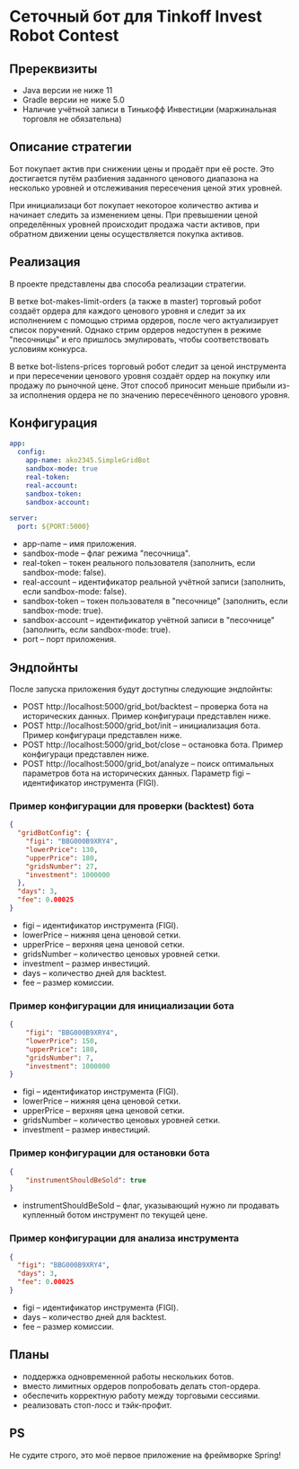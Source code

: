 # Сеточный бот для Tinkoff Invest Robot Contest 

## Пререквизиты
- Java версии не ниже 11
- Gradle версии не ниже 5.0
- Наличие учётной записи в Тинькофф Инвестиции (маржинальная торговля не обязательна)

## Описание стратегии
Бот покупает актив при снижении цены и продаёт при её росте. Это достигается путём разбиения заданного ценового 
диапазона на несколько уровней и отслеживания пересечения ценой этих уровней.

При инициализаци бот покупает некоторое количество актива и начинает следить за изменением цены. При превышении 
ценой определённых уровней происходит продажа части активов, при обратном движении цены осуществляется покупка 
активов.

## Реализация
В проекте представлены два способа реализации стратегии.

В ветке bot-makes-limit-orders (а также в master) торговый робот создаёт ордера для каждого ценового уровня и следит за их исполнением 
с помощью стрима ордеров, после чего актуализирует список поручений. Однако стрим ордеров недоступен в режиме 
"песочницы" и его пришлось эмулировать, чтобы соответствовать условиям конкурса.

В ветке bot-listens-prices торговый робот следит за ценой инструмента и при пересечении ценового уровня создаёт ордер 
на покупку или продажу по рыночной цене. Этот способ приносит меньше прибыли из-за исполнения ордера не по значению 
пересечённого ценового уровня.

## Конфигурация
```yaml
app:
  config:
    app-name: ako2345.SimpleGridBot
    sandbox-mode: true
    real-token:
    real-account:
    sandbox-token:
    sandbox-account:

server:
  port: ${PORT:5000}
```
- app-name – имя приложения.
- sandbox-mode – флаг режима "песочница".
- real-token – токен реального пользователя (заполнить, если sandbox-mode: false).
- real-account – идентификатор реальной учётной записи (заполнить, если sandbox-mode: false).
- sandbox-token – токен пользователя в "песочнице" (заполнить, если sandbox-mode: true).
- sandbox-account – идентификатор учётной записи в "песочнице" (заполнить, если sandbox-mode: true).
- port – порт приложения.

## Эндпойнты
После запуска приложения будут доступны следующие эндпойнты:
- POST http://localhost:5000/grid_bot/backtest – проверка бота на исторических данных. Пример конфигураци представлен 
ниже.
- POST http://localhost:5000/grid_bot/init – инициализация бота. Пример конфигураци представлен
  ниже.
- POST http://localhost:5000/grid_bot/close – остановка бота. Пример конфигураци представлен ниже.
- POST http://localhost:5000/grid_bot/analyze – поиск оптимальных параметров бота на исторических данных. Параметр figi
– идентификатор инструмента (FIGI).

### Пример конфигурации для проверки (backtest) бота
```json
{
  "gridBotConfig": {
    "figi": "BBG000B9XRY4",
    "lowerPrice": 130,
    "upperPrice": 180,
    "gridsNumber": 27,
    "investment": 1000000
  },
  "days": 3,
  "fee": 0.00025
}
```
- figi – идентификатор инструмента (FIGI).
- lowerPrice – нижняя цена ценовой сетки.
- upperPrice – верхняя цена ценовой сетки.
- gridsNumber – количество ценовых уровней сетки.
- investment – размер инвестиций.
- days – количество дней для backtest.
- fee – размер комиссии.

### Пример конфигурации для инициализации бота
```json
{                                                                      
    "figi": "BBG000B9XRY4",                                            
    "lowerPrice": 150,                                                 
    "upperPrice": 180,
    "gridsNumber": 7,
    "investment": 1000000
}
```
- figi – идентификатор инструмента (FIGI).
- lowerPrice – нижняя цена ценовой сетки.
- upperPrice – верхняя цена ценовой сетки.
- gridsNumber – количество ценовых уровней сетки.
- investment – размер инвестиций.

### Пример конфигурации для остановки бота
```json
{                                                                      
    "instrumentShouldBeSold": true
}
```
- instrumentShouldBeSold – флаг, указывающий нужно ли продавать купленный ботом инструмент по текущей цене.

### Пример конфигурации для анализа инструмента
```json
{
  "figi": "BBG000B9XRY4",
  "days": 3,
  "fee": 0.00025
}
```
- figi – идентификатор инструмента (FIGI).
- days – количество дней для backtest.
- fee – размер комиссии.

## Планы
- поддержка одновременной работы нескольких ботов.
- вместо лимитных ордеров попробовать делать стоп-ордера.
- обеспечить корректную работу между торговыми сессиями.
- реализовать стоп-лосс и тэйк-профит.

## PS
Не судите строго, это моё первое приложение на фреймворке Spring!